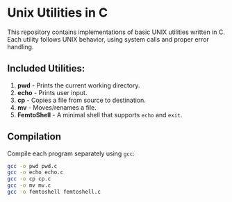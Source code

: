 # Unix Utilities in C

This repository contains implementations of basic UNIX utilities written in C. Each utility follows UNIX behavior, using system calls and proper error handling.

## Included Utilities:
1. **pwd** - Prints the current working directory.
2. **echo** - Prints user input.
3. **cp** - Copies a file from source to destination.
4. **mv** - Moves/renames a file.
5. **FemtoShell** - A minimal shell that supports `echo` and `exit`.

## Compilation
Compile each program separately using `gcc`:
```sh
gcc -o pwd pwd.c
gcc -o echo echo.c
gcc -o cp cp.c
gcc -o mv mv.c
gcc -o femtoshell femtoshell.c
